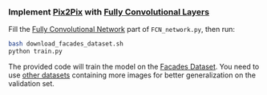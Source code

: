 ### Implement [Pix2Pix](https://phillipi.github.io/pix2pix/) with [Fully Convolutional Layers](https://arxiv.org/abs/1411.4038)

Fill the [Fully Convolutional Network](FCN_network.py#L3) part of `FCN_network.py`, then run:

```bash
bash download_facades_dataset.sh
python train.py
```

The provided code will train the model on the [Facades Dataset](https://cmp.felk.cvut.cz/~tylecr1/facade/). You need to use [other datasets](https://github.com/phillipi/pix2pix#datasets) containing more images for better generalization on the validation set.

